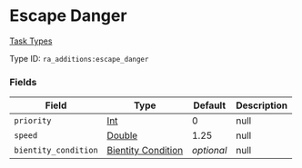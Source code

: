 # Escape Danger
[Task Types](../task_types_types.md)

Type ID: `ra_additions:escape_danger`
### Fields
Field | Type | Default | Description
------|------|---------|-------------
`priority` | [Int](../data_types/int.md) | 0 | null
`speed` | [Double](../data_types/double.md) | 1.25 | null
`bientity_condition` | [Bientity Condition](../data_types/bientity_condition.md) | _optional_ | null
